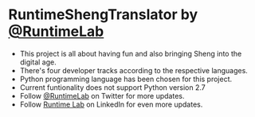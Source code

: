 # RuntimeShengTranslator by [@RuntimeLab](https://twitter.com/RuntimeLab)
- This project is all about having fun and also bringing Sheng into the digital age.
- There's four developer tracks according to the respective languages.
- Python programming language has been chosen for this project.
- Current funtionality does not support Python version 2.7
- Follow [@RuntimeLab](https://twitter.com/RuntimeLab) on Twitter for more updates.
- Follow [Runtime Lab](https://www.linkedin.com/company/runtime-club?trk=ppro_cprof) on LinkedIn for even more updates.
